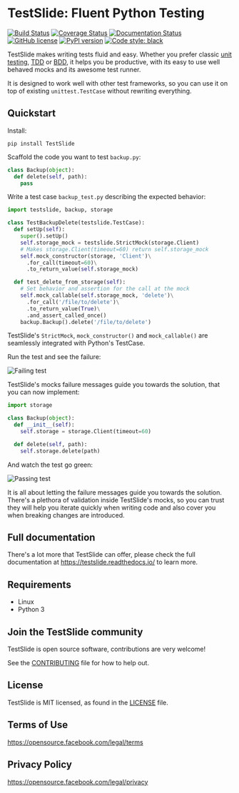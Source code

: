 # TestSlide: Fluent Python Testing

[![Build Status](https://travis-ci.com/facebookincubator/TestSlide.svg?branch=master)](https://travis-ci.com/facebookincubator/TestSlide)
[![Coverage Status](https://coveralls.io/repos/github/facebookincubator/TestSlide/badge.svg?branch=master)](https://coveralls.io/github/facebookincubator/TestSlide?branch=master)
[![Documentation Status](https://readthedocs.org/projects/testslide/badge/?version=master)](https://testslide.readthedocs.io/en/master/?badge=master)
[![GitHub license](https://img.shields.io/badge/license-MIT-blue.svg)](LICENSE)
[![PyPI version](https://badge.fury.io/py/TestSlide.svg)](https://badge.fury.io/py/TestSlide)
[![Code style: black](https://img.shields.io/badge/code%20style-black-000000.svg)](https://github.com/ambv/black)

TestSlide makes writing tests fluid and easy. Whether you prefer classic [unit testing](https://docs.python.org/3/library/unittest.html), [TDD](https://en.wikipedia.org/wiki/Test-driven_development) or [BDD](https://en.wikipedia.org/wiki/Behavior-driven_development), it helps you be productive, with its easy to use well behaved mocks and its awesome test runner.

It is designed to work well with other test frameworks, so you can use it on top of existing `unittest.TestCase` without rewriting everything.

## Quickstart

Install:

```
pip install TestSlide
```

Scaffold the code you want to test `backup.py`:

```python
class Backup(object):
  def delete(self, path):
    pass
```

Write a test case `backup_test.py` describing the expected behavior:

```python
import testslide, backup, storage

class TestBackupDelete(testslide.TestCase):
  def setUp(self):
    super().setUp()
    self.storage_mock = testslide.StrictMock(storage.Client)
    # Makes storage.Client(timeout=60) return self.storage_mock
    self.mock_constructor(storage, 'Client')\
      .for_call(timeout=60)\
      .to_return_value(self.storage_mock)

  def test_delete_from_storage(self):
    # Set behavior and assertion for the call at the mock
    self.mock_callable(self.storage_mock, 'delete')\
      .for_call('/file/to/delete')\
      .to_return_value(True)\
      .and_assert_called_once()
    backup.Backup().delete('/file/to/delete')
```

TestSlide's `StrictMock`, `mock_constructor()` and `mock_callable()` are seamlessly integrated with Python's TestCase.

Run the test and see the failure:

![Failing test](https://raw.githubusercontent.com/facebookincubator/TestSlide/master/docs/test_fail.png)

TestSlide's mocks failure messages guide you towards the solution, that you can now implement:

```python
import storage

class Backup(object):
  def __init__(self):
    self.storage = storage.Client(timeout=60)

  def delete(self, path):
    self.storage.delete(path)
```

And watch the test go green:

![Passing test](https://raw.githubusercontent.com/facebookincubator/TestSlide/master/docs/test_pass.png)

It is all about letting the failure messages guide you towards the solution. There's a plethora of validation inside TestSlide's mocks, so you can trust they will help you iterate quickly when writing code and also cover you when breaking changes are introduced.

## Full documentation

There's a lot more that TestSlide can offer, please check the full documentation at https://testslide.readthedocs.io/ to learn more.

## Requirements

* Linux
* Python 3

## Join the TestSlide community

TestSlide is open source software, contributions are very welcome!

See the [CONTRIBUTING](CONTRIBUTING.md) file for how to help out.

## License

TestSlide is MIT licensed, as found in the [LICENSE](LICENSE) file.


## Terms of Use

https://opensource.facebook.com/legal/terms


## Privacy Policy

https://opensource.facebook.com/legal/privacy